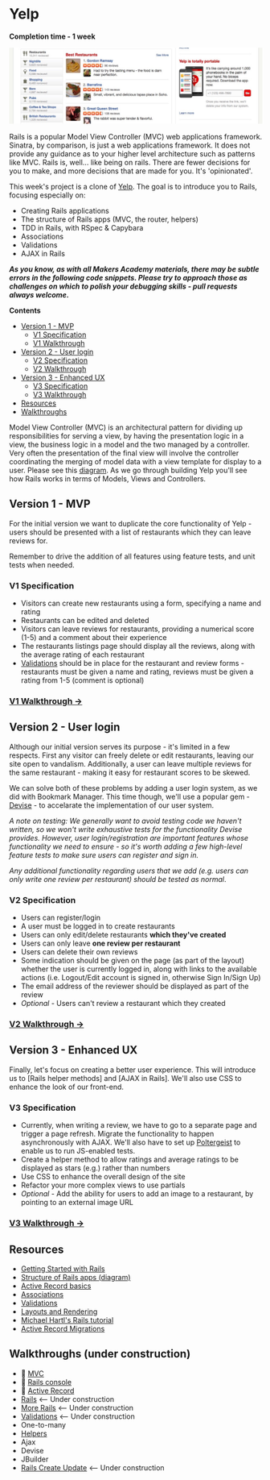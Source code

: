 # Yelp

**Completion time - 1 week**

![Yelp screenshot](images/yelp.jpg)

Rails is a popular Model View Controller (MVC) web applications framework. Sinatra, by comparison, is just a web applications framework.  It does not provide any guidance as to your higher level architecture such as patterns like MVC.  Rails is, well... like being on rails. There are fewer decisions for you to make, and more decisions that are made for you. It's 'opinionated'.

This week's project is a clone of [Yelp](http://www.yelp.co.uk). The goal is to introduce you to Rails, focusing especially on:

* Creating Rails applications
* The structure of Rails apps (MVC, the router, helpers)
* TDD in Rails, with RSpec & Capybara
* Associations
* Validations
* AJAX in Rails

***As you know, as with all Makers Academy materials, there may be subtle errors in the following code snippets.  Please try to approach those as challenges on which to polish your debugging skills - pull requests always welcome.***

**Contents**
- [Version 1 - MVP](#version-1---mvp)
    - [V1 Specification](#v1-specification)
    - [V1 Walkthrough](#v1-walkthrough)
- [Version 2 - User login](#version-2---user-login)
    - [V2 Specification](#v2-specification)
    - [V2 Walkthrough](#v2-walkthrough)
- [Version 3 - Enhanced UX](#version-3---enhanced-ux)
    - [V3 Specification](#v3-specification)
    - [V3 Walkthrough](#v3-walkthrough)
- [Resources](#resources)
- [Walkthroughs](#walkthroughs-under-construction)


Model View Controller (MVC) is an architectural pattern for dividing up responsibilities for serving a view, by having the presentation logic in a view, the business logic in a model and the two managed by a controller.  Very often the presentation of the final view will involve the controller coordinating the merging of model data with a view template for display to a user.  Please see this [diagram](http://images.thoughtbot.com/ember-rails-terminology-differences/rails.png).  As we go through building Yelp you'll see how Rails works in terms of Models, Views and Controllers.

## Version 1 - MVP

For the initial version we want to duplicate the core functionality of Yelp - users should be presented with a list of restaurants which they can leave reviews for.

Remember to drive the addition of all features using feature tests, and unit tests when needed.

### V1 Specification

- Visitors can create new restaurants using a form, specifying a name and rating
- Restaurants can be edited and deleted
- Visitors can leave reviews for restaurants, providing a numerical score (1-5) and a comment about their experience
- The restaurants listings page should display all the reviews, along with the average rating of each restaurant
- [Validations](https://github.com/makersacademy/Walkthroughs/blob/master/validations.md) should be in place for the restaurant and review forms - restaurants must be given a name and rating, reviews must be given a rating from 1-5 (comment is optional)

### [V1 Walkthrough →](yelpv1.md)

## Version 2 - User login

Although our initial version serves its purpose - it's limited in a few respects. First any visitor can freely delete or edit restaurants, leaving our site open to vandalism. Additionally, a user can leave multiple reviews for the same restaurant - making it easy for restaurant scores to be skewed.

We can solve both of these problems by adding a user login system, as we did with Bookmark Manager. This time though, we'll use a popular gem - [Devise](https://github.com/makersacademy/Walkthroughs/blob/master/devise.md) - to accelarate the implementation of our user system.

*A note on testing: We generally want to avoid testing code we haven't written, so we won't write exhaustive tests for the functionality Devise provides. However, user login/registration are important features whose functionality we need to ensure - so it's worth adding a few high-level feature tests to make sure users can register and sign in.*

*Any additional functionality regarding users that we add (e.g. users can only write one review per restaurant) should be tested as normal*.


### V2 Specification

* Users can register/login
* A user must be logged in to create restaurants
* Users can only edit/delete restaurants **which they've created**
* Users can only leave **one review per restaurant**
* Users can delete their own reviews
* Some indication should be given on the page (as part of the layout) whether the user is currently logged in, along with links to the available actions (i.e. Logout/Edit account is signed in, otherwise Sign In/Sign Up)
* The email address of the reviewer should be displayed as part of the review
* *Optional* - Users can't review a restaurant which they created

### [V2 Walkthrough →](yelpv2.md)

## Version 3 - Enhanced UX

Finally, let's focus on creating a better user experience. This will introduce us to [Rails helper methods] and [AJAX in Rails]. We'll also use CSS to enhance the look of our front-end.

### V3 Specification

* Currently, when writing a review, we have to go to a separate page and trigger a page refresh. Migrate the functionality to happen asynchronously with AJAX. We'll also have to set up [Poltergeist](https://github.com/teampoltergeist/poltergeist) to enable us to run JS-enabled tests.
* Create a helper method to allow ratings and average ratings to be displayed as stars (e.g.) rather than numbers
* Use CSS to enhance the overall design of the site
* Refactor your more complex views to use partials
* *Optional* - Add the ability for users to add an image to a restaurant, by pointing to an external image URL

### [V3 Walkthrough →](yelpv3.md)


## Resources

* [Getting Started with Rails](http://guides.rubyonrails.org/getting_started.html)
* [Structure of Rails apps (diagram)](http://images.thoughtbot.com/ember-rails-terminology-differences/rails.png)
* [Active Record basics](http://guides.rubyonrails.org/active_record_basics.html)
* [Associations](http://guides.rubyonrails.org/association_basics.html)
* [Validations](http://guides.rubyonrails.org/active_record_validations.html)
* [Layouts and Rendering](http://guides.rubyonrails.org/layouts_and_rendering.html)
* [Michael Hartl's Rails tutorial](http://www.railstutorial.org/book)
* [Active Record Migrations](http://guides.rubyonrails.org/migrations.html)

## Walkthroughs (under construction)

* :pill: [MVC](pills/mvc.md)
* :pill: [Rails console](pills/rails_console.md)
* :pill: [Active Record](pills/activerecord.md)
* [Rails](https://github.com/makersacademy/Walkthroughs/blob/master/rails.md) <-- Under construction
* [More Rails](https://github.com/makersacademy/Walkthroughs/blob/master/more_rails.md) <-- Under construction
* [Validations](https://github.com/makersacademy/Walkthroughs/blob/master/validations.md) <-- Under construction
* One-to-many
* [Helpers](https://github.com/makersacademy/Walkthroughs/blob/master/helpers.md)
* Ajax
* Devise
* JBuilder
* [Rails Create Update](https://github.com/makersacademy/Walkthroughs/blob/master/rails_create_update.md)  <-- Under construction
